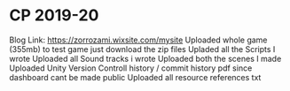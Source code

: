 # CP 2019-20
Blog Link: https://zorrozami.wixsite.com/mysite
Uploaded whole game (355mb) to test game just download the zip files
Upladed all the Scripts I wrote
Uploaded all Sound tracks i wrote
Uploaded both the scenes I made
Uploaded Unity Version Controll history / commit history pdf since dashboard cant be made public
Uploaded all resource references txt

